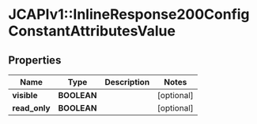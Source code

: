 # JCAPIv1::InlineResponse200ConfigConstantAttributesValue

## Properties
Name | Type | Description | Notes
------------ | ------------- | ------------- | -------------
**visible** | **BOOLEAN** |  | [optional] 
**read_only** | **BOOLEAN** |  | [optional] 


